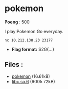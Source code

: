 # pokemon
**Poeng** : 500

I play Pokemon Go everyday.
    
    
    nc 10.212.138.23 23177


- **Flag format:** S2G{...}

## Files : 

 - [pokemon](./pokemon) (16.61kB)
 - [libc.so.6](./libc.so.6) (6005.72kB)